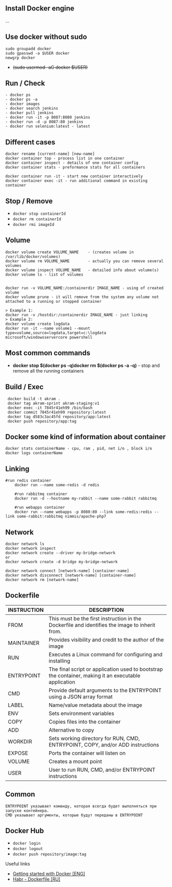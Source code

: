 ## Install Docker engine
...

## Use docker without sudo
```
sudo groupadd docker
sudo gpasswd -a $USER docker
newgrp docker
```
- ~~(sudo usermod -aG docker $USER)~~

## Run / Check
```
- docker ps
- docker ps -a
- docker images
- docker search jenkins
- docker pull jenkins
- docker run -it -p 8087:8080 jenkins
- docker run -d -p 8087:80 jenkins
- docker run selenium:latest - latest
```

## Different cases
```
docker rename [current-name] [new-name]
docker container top - process list in one container
docker container inspect - details of one container config
docker container stats - preformance stats for all containers

docker container run -it - start new container interactively 
docker container exec -it - run additional command in existing container
```

## Stop / Remove

- ```docker stop containerId```
- ```docker rm containerId```
- ```docker rmi imageId```

## Volume
```
docker volume create VOLUME_NAME    - (creates volume in /var/lib/docker/volumes)
docker volume rm VOLUME_NAME        - actually you can remove several volumes
docker volume inspect VOLUME_NAME   - detailed info about volume(s)
docker volume ls - list of volumes


docker run -v VOLUME_NAME:/containerdir IMAGE_NAME - using of created volume
docker volume prune - it will remove from the system any volume not attached to a running or stopped container

> Example 1:
docker run -v /hostdir:/containerdir IMAGE_NAME - just linking
> Example 2:
docker volume create logdata
docker run -it --name volume1 --mount type=volume,source=logdata,target=c:\logdata microsoft/windowsservercore powershell
```
## Most common commands
* **docker stop $(docker ps -q)docker rm $(docker ps -a -q)** - stop and remove all the running containers

## Build / Exec
```
 docker build -t akram .
 docker tag akram-sprint akram-staging:v1
 docker exec -it 7845r41eh99 /bin/bash
 docker commit 7845r41eh99 repository:latest
 docker tag d583c3ac45fd repository/app:latest
 docker push repository/app:tag
```

## Docker some kind of information about container
```
docker stats containerName - cpu, ram , pid, net i/o , block i/o
docker logs containerName 
```

## Linking
```
#run redis container
    docker run --name some-redis -d redis

    #run rabbitmq container
    docker run -d --hostname my-rabbit --name some-rabbit rabbitmq

    #run webapps container
    docker run --name webapps -p 8080:80 --link some-redis:redis --link some-rabbit:rabbitmq nimmis/apache-php7
```

## Network
```
docker network ls
docker network inspect 
docker network create --driver my-bridge-network
or
docker network create -d bridge my-bridge-network

docker network connect [network-name] [container-name]
docker network disconnect [network-name] [container-name]
docker network rm [network-name]
```

## Dockerfile
INSTRUCTION | DESCRIPTION
--- | ---
FROM | This must be the first instruction in the Dockerfile and identifies the image to inherit from.
MAINTAINER|Provides visibility and credit to the author of the image
RUN|Executes a Linux command for configuring and installing
ENTRYPOINT|The final script or application used  to bootstrap the container, making it an executable application
CMD|Provide default arguments to the ENTRYPOINT using a JSON array format
LABEL|Name/value metadata about the image
ENV|Sets environment variables
COPY|Copies files into the container
ADD|Alternative to copy
WORKDIR|Sets working directory for RUN, CMD, ENTRYPOINT, COPY, and/or ADD instructions
EXPOSE|Ports the container will listen on
VOLUME|Creates a mount point
USER|User to run RUN, CMD, and/or ENTRYPOINT instructions

## Common 
```
ENTRYPOINT указывает команду, которая всегда будет выполняться при запуске контейнера.
CMD указывает аргументы, которые будут переданы в ENTRYPOINT
```

## Docker Hub
- ```docker login```
- ```docker logout```
- ```docker push repository/image:tag```

Useful links
* [Getting started with Docker [ENG]](https://dzone.com/refcardz/getting-started-with-docker-1?chapter=1)
* [Habr - Dockerfile [RU]](https://habr.com/ru/company/infobox/blog/240623/)
